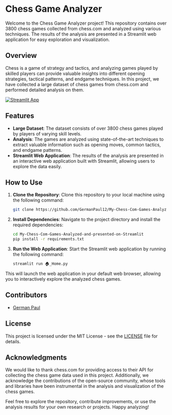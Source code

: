 # Chess Game Analyzer

Welcome to the Chess Game Analyzer project! This repository contains over 3800 chess games collected from chess.com and analyzed using various techniques. The results of the analysis are presented in a Streamlit web application for easy exploration and visualization.

## Overview

Chess is a game of strategy and tactics, and analyzing games played by skilled players can provide valuable insights into different opening strategies, tactical patterns, and endgame techniques. In this project, we have collected a large dataset of chess games from chess.com and performed detailed analysis on them.

[![Streamlit App](https://static.streamlit.io/badges/streamlit_badge_black_white.svg)](https://chesscom.streamlit.app/)

## Features

- **Large Dataset**: The dataset consists of over 3800 chess games played by players of varying skill levels.
- **Analysis**: The games are analyzed using state-of-the-art techniques to extract valuable information such as opening moves, common tactics, and endgame patterns.
- **Streamlit Web Application**: The results of the analysis are presented in an interactive web application built with Streamlit, allowing users to explore the data easily.

## How to Use

1. **Clone the Repository**: Clone this repository to your local machine using the following command:

    ``` bash
    git clone https://github.com/GermanPaul12/My-Chess-Com-Games-Analyzed-and-presented-on-Streamlit
    ```

2. **Install Dependencies**: Navigate to the project directory and install the required dependencies:

    ``` bash
    cd My-Chess-Com-Games-Analyzed-and-presented-on-Streamlit
    pip install -r requirements.txt
    ```

3. **Run the Web Application**: Start the Streamlit web application by running the following command:

    ``` bash
    streamlit run 🏠_Home.py
    ```

This will launch the web application in your default web browser, allowing you to interactively explore the analyzed chess games.

## Contributors

- [German Paul](https://github.com/GermanPaul12)

## License

This project is licensed under the MIT License - see the [LICENSE](LICENSE) file for details.

## Acknowledgments

We would like to thank chess.com for providing access to their API for collecting the chess game data used in this project. Additionally, we acknowledge the contributions of the open-source community, whose tools and libraries have been instrumental in the analysis and visualization of the chess games.

Feel free to explore the repository, contribute improvements, or use the analysis results for your own research or projects. Happy analyzing!
